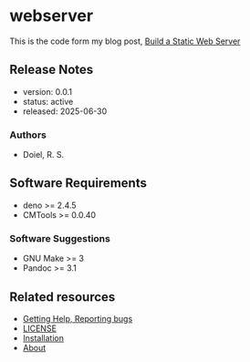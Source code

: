 

# webserver

This is the code form my blog post, [Build a Static Web Server](https://rsdoiel.github.io/blog/2025/06/30/Build_a_Static_Web_Server.html)

## Release Notes

- version: 0.0.1
- status: active
- released: 2025-06-30

### Authors

- Doiel, R. S.



## Software Requirements

- deno >= 2.4.5
- CMTools >= 0.0.40

### Software Suggestions

- GNU Make >= 3
- Pandoc >= 3.1



## Related resources



- [Getting Help, Reporting bugs](https://github.com/rsdoiel/webserver/issues)
- [LICENSE](https://www.gnu.org/licenses/agpl-3.0.txt)
- [Installation](INSTALL.md)
- [About](about.md)

